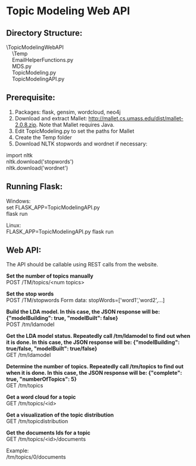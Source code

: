 # Topic Modeling Web API

## Directory Structure:


\TopicModelingWebAPI<br>
&nbsp;&nbsp;&nbsp;&nbsp;\Temp<br>
&nbsp;&nbsp;&nbsp;&nbsp;EmailHelperFunctions.py<br>
&nbsp;&nbsp;&nbsp;&nbsp;MDS.py<br>
&nbsp;&nbsp;&nbsp;&nbsp;TopicModeling.py<br>
&nbsp;&nbsp;&nbsp;&nbsp;TopicModelingAPI.py<br>

## Prerequisite:
1. Packages: flask, gensim, wordcloud, neo4j
2. Download and extract Mallet: http://mallet.cs.umass.edu/dist/mallet-2.0.8.zip.  Note that Mallet requires Java.
3. Edit TopicModeling.py to set the paths for Mallet
4. Create the Temp folder
5. Download NLTK stopwords and wordnet if necessary:

import nltk<br>
nltk.download('stopwords')<br>
nltk.download('wordnet')<br>

## Running Flask:

Windows:<br>
set FLASK_APP=TopicModelingAPI.py<br>
flask run<br>

Linux:<br>
FLASK_APP=TopicModelingAPI.py flask run<br>

## Web API:

The API should be callable using REST calls from the website.

**Set the number of topics manually**<br>
POST	/TM/topics/\<num topics\>

**Set the stop words**<br>
POST	/TM/stopwords
Form data: stopWords=['word1','word2',...]

**Build the LDA model. In this case, the JSON response will be: {"modelBuilding": true, "modelBuilt": false}**<br>
POST	/tm/ldamodel<br>

**Get the LDA model status. Repeatedly call /tm/ldamodel to find out when it is done. In this case, the JSON response will be: {"modelBuilding": true/false, "modelBuilt": true/false}**<br>
GET	/tm/ldamodel<br>

**Determine the number of topics.  Repeatedly call /tm/topics to find out when it is done. In this case, the JSON response will be: {"complete": true, "numberOfTopics": 5}**<br>
GET	/tm/topics<br>

**Get a word cloud for a topic**<br>
GET	/tm/topics/\<id\>

**Get a visualization of the topic distribution**<br>
GET	/tm/topicdistribution<br>

**Get the documents Ids for a topic**<br>
GET	/tm/topics/\<id\>/documents

Example:<br>
/tm/topics/0/documents
